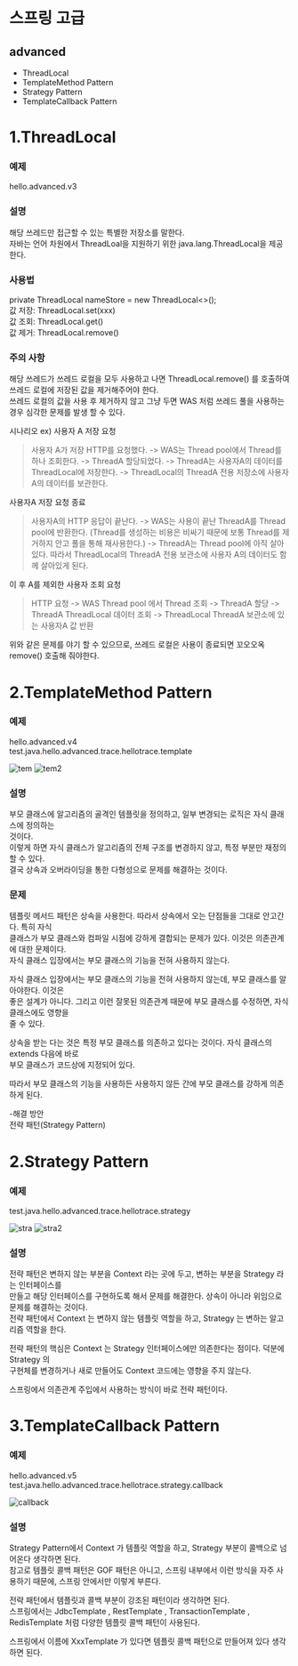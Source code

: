 
# 스프링 고급 
## advanced  
  - ThreadLocal
  - TemplateMethod Pattern
  - Strategy Pattern
  - TemplateCallback Pattern

# 1.ThreadLocal  
### 예제  
hello.advanced.v3  

  ### 설명  
  해당 쓰레드만 접근할 수 있는 특별한 저장소를 말한다.  
  자바는 언어 차원에서 ThreadLoal을 지원하기 위한 java.lang.ThreadLocal을 제공한다.  
    
  ### 사용법
  private ThreadLocal<String> nameStore = new ThreadLocal<>();  
  값 저장: ThreadLocal.set(xxx)  
  값 조회: ThreadLocal.get()  
  값 제거: ThreadLocal.remove()  
  
  ### 주의 사항  
해당 쓰레드가 쓰레드 로컬을 모두 사용하고 나면 ThreadLocal.remove() 를 호출하여 쓰레드 로컬에 저장된 값을 제거해주어야 한다.  
쓰레드 로컬의 값을 사용 후 제거하지 않고 그냥 두면 WAS 처럼 쓰레드 풀을 사용하는 경우 심각한 문제를 발생 할 수 있다.  
  
시나리오 ex)
사용자 A 저장 요청
>  사용자 A가 저장 HTTP를 요청했다. -> WAS는 Thread pool에서 Thread를 하나 조회한다. -> ThreadA 할당되었다.  -> ThreadA는 사용자A의 데이터를 ThreadLocal에 저장한다. -> ThreadLocal의 ThreadA 전용 저장소에 사용자 A의 데이터를 보관한다.  
  
사용자A 저장 요청 종료
  > 사용자A의 HTTP 응답이 끝난다. -> WAS는 사용이 끝난 ThreadA를 Thread pool에 반환한다. (Thread를 생성하는 비용은 비싸기 때문에 보통 Thread를 제거하지 안고
                풀을 통해 재사용한다.) -> ThreadA는 Thread pool에 아직 살아있다. 따라서 ThreadLocal의 ThreadA 전용 보관소에 사용자 A의 데이터도 함께 살아있게 된다.

이 후 A를 제외한 사용자 조회 요청
>   HTTP 요청 -> WAS Thread pool 에서 Thread 조회 -> ThreadA 할당 -> ThreadA ThreadLocal 데이터 조회
                -> ThreadLocal ThreadA 보관소에 있는 사용자A 값 반환

위와 같은 문제를 야기 할 수 있으므로, 쓰레드 로컬은 사용이 종료되면 꼬오오옥 remove() 호출해 줘야한다.  

  
# 2.TemplateMethod Pattern 
### 예제  
hello.advanced.v4  
test.java.hello.advanced.trace.hellotrace.template  

<img src="https://i.ibb.co/BgKjNBP/tem.png" alt="tem" border="0">  
<img src="https://i.ibb.co/zZj3cZd/tem2.png" alt="tem2" border="0">

  ### 설명  
부모 클래스에 알고리즘의 골격인 템플릿을 정의하고, 일부 변경되는 로직은 자식 클래스에 정의하는  
것이다.   
이렇게 하면 자식 클래스가 알고리즘의 전체 구조를 변경하지 않고, 특정 부분만 재정의할 수 있다.    
결국 상속과 오버라이딩을 통한 다형성으로 문제를 해결하는 것이다.

### 문제 
 템플릿 메서드 패턴은 상속을 사용한다. 따라서 상속에서 오는 단점들을 그대로 안고간다. 특히 자식  
 클래스가 부모 클래스와 컴파일 시점에 강하게 결합되는 문제가 있다. 이것은 의존관계에 대한 문제이다.  
 자식 클래스 입장에서는 부모 클래스의 기능을 전혀 사용하지 않는다. 
 
 자식 클래스 입장에서는 부모 클래스의 기능을 전혀 사용하지 않는데, 부모 클래스를 알아야한다. 이것은  
 좋은 설계가 아니다. 그리고 이런 잘못된 의존관계 때문에 부모 클래스를 수정하면, 자식 클래스에도 영향을  
 줄 수 있다.  
      
 상속을 받는 다는 것은 특정 부모 클래스를 의존하고 있다는 것이다. 자식 클래스의 extends 다음에 바로  
 부모 클래스가 코드상에 지정되어 있다.  
   
  따라서 부모 클래스의 기능을 사용하든 사용하지 않든 간에 부모 클래스를 강하게 의존하게 된다.  
  
  
-해결 방안  
 전략 패턴(Strategy Pattern)

# 2.Strategy Pattern 
### 예제  
test.java.hello.advanced.trace.hellotrace.strategy

<img src="https://i.ibb.co/TPhRVzq/stra.png" alt="stra" border="0">
<img src="https://i.ibb.co/80K0xZJ/stra2.png" alt="stra2" border="0">

  ### 설명  
전략 패턴은 변하지 않는 부분을 Context 라는 곳에 두고, 변하는 부분을 Strategy 라는 인터페이스를  
만들고 해당 인터페이스를 구현하도록 해서 문제를 해결한다. 상속이 아니라 위임으로 문제를 해결하는 것이다.  
전략 패턴에서 Context 는 변하지 않는 템플릿 역할을 하고, Strategy 는 변하는 알고리즘 역할을 한다.  
  
전략 패턴의 핵심은 Context 는 Strategy 인터페이스에만 의존한다는 점이다. 덕분에 Strategy 의  
구현체를 변경하거나 새로 만들어도 Context 코드에는 영향을 주지 않는다.  
      
스프링에서 의존관계 주입에서 사용하는 방식이 바로 전략 패턴이다.



# 3.TemplateCallback Pattern 
### 예제  
hello.advanced.v5  
test.java.hello.advanced.trace.hellotrace.strategy.callback    

<img src="https://i.ibb.co/kMKX4Yv/callback.png" alt="callback" border="0">

  ### 설명
Strategy Pattern에서 Context 가 템플릿 역할을 하고, Strategy 부분이 콜백으로 넘어온다 생각하면 된다.  
 참고로 템플릿 콜백 패턴은 GOF 패턴은 아니고, 스프링 내부에서 이런 방식을 자주 사용하기 때문에, 스프링 안에서만 이렇게 부른다.    
 
  전략 패턴에서 템플릿과 콜백 부분이 강조된 패턴이라 생각하면 된다.  
 스프링에서는 JdbcTemplate , RestTemplate , TransactionTemplate , RedisTemplate 처럼 다양한 템플릿 콜백 패턴이 사용된다.   
 
 스프링에서 이름에 XxxTemplate 가 있다면 템플릿 콜백 패턴으로 만들어져 있다 생각하면 된다.  

